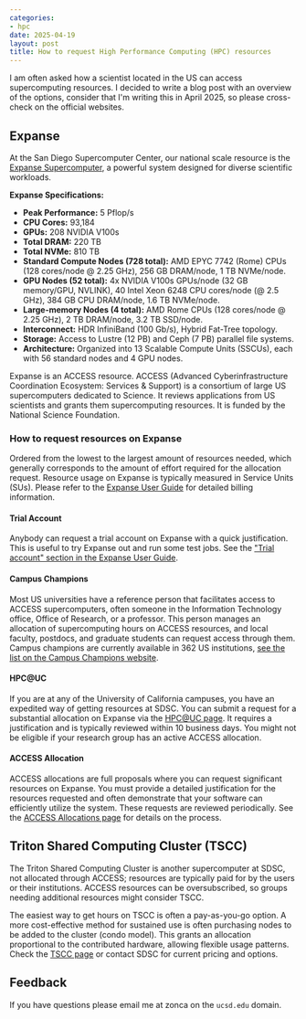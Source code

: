 ```yaml
---
categories:
- hpc
date: 2025-04-19
layout: post
title: How to request High Performance Computing (HPC) resources
---
```


I am often asked how a scientist located in the US can access supercomputing resources.
I decided to write a blog post with an overview of the options, consider that I'm writing this in April 2025, so please cross-check on the official websites.

## Expanse

At the San Diego Supercomputer Center, our national scale resource is the [Expanse Supercomputer](https://www.sdsc.edu/systems/expanse/index.html), a powerful system designed for diverse scientific workloads.

**Expanse Specifications:**
*   **Peak Performance:** 5 Pflop/s
*   **CPU Cores:** 93,184
*   **GPUs:** 208 NVIDIA V100s
*   **Total DRAM:** 220 TB
*   **Total NVMe:** 810 TB
*   **Standard Compute Nodes (728 total):** AMD EPYC 7742 (Rome) CPUs (128 cores/node @ 2.25 GHz), 256 GB DRAM/node, 1 TB NVMe/node.
*   **GPU Nodes (52 total):** 4x NVIDIA V100s GPUs/node (32 GB memory/GPU, NVLINK), 40 Intel Xeon 6248 CPU cores/node (@ 2.5 GHz), 384 GB CPU DRAM/node, 1.6 TB NVMe/node.
*   **Large-memory Nodes (4 total):** AMD Rome CPUs (128 cores/node @ 2.25 GHz), 2 TB DRAM/node, 3.2 TB SSD/node.
*   **Interconnect:** HDR InfiniBand (100 Gb/s), Hybrid Fat-Tree topology.
*   **Storage:** Access to Lustre (12 PB) and Ceph (7 PB) parallel file systems.
*   **Architecture:** Organized into 13 Scalable Compute Units (SSCUs), each with 56 standard nodes and 4 GPU nodes.

Expanse is an ACCESS resource. ACCESS (Advanced Cyberinfrastructure Coordination Ecosystem: Services & Support) is a consortium of large US supercomputers dedicated to Science. It reviews applications from US scientists and grants them supercomputing resources. It is funded by the National Science Foundation.

### How to request resources on Expanse

Ordered from the lowest to the largest amount of resources needed, which generally corresponds to the amount of effort required for the allocation request. Resource usage on Expanse is typically measured in Service Units (SUs). Please refer to the [Expanse User Guide](https://www.sdsc.edu/systems/expanse/user_guide.html) for detailed billing information.

#### Trial Account

Anybody can request a trial account on Expanse with a quick justification. This is useful to try Expanse out and run some test jobs. See the ["Trial account" section in the Expanse User Guide](https://www.sdsc.edu/systems/expanse/user_guide.html#narrow-wysiwyg-2).

#### Campus Champions

Most US universities have a reference person that facilitates access to ACCESS supercomputers, often someone in the Information Technology office, Office of Research, or a professor. This person manages an allocation of supercomputing hours on ACCESS resources, and local faculty, postdocs, and graduate students can request access through them.
Campus champions are currently available in 362 US institutions, [see the list on the Campus Champions website](https://campuschampions.cyberinfrastructure.org/champions/current-campus-champions).

#### HPC@UC

If you are at any of the University of California campuses, you have an expedited way of getting resources at SDSC.
You can submit a request for a substantial allocation on Expanse via the [HPC@UC page](https://www.sdsc.edu/hpc-at-uc.html). It requires a justification and is typically reviewed within 10 business days. You might not be eligible if your research group has an active ACCESS allocation.

#### ACCESS Allocation

ACCESS allocations are full proposals where you can request significant resources on Expanse. You must provide a detailed justification for the resources requested and often demonstrate that your software can efficiently utilize the system. These requests are reviewed periodically. See the [ACCESS Allocations page](https://allocations.access-ci.org/get-your-first-project) for details on the process.

## Triton Shared Computing Cluster (TSCC)

The Triton Shared Computing Cluster is another supercomputer at SDSC, not allocated through ACCESS; resources are typically paid for by the users or their institutions. ACCESS resources can be oversubscribed, so groups needing additional resources might consider TSCC.

The easiest way to get hours on TSCC is often a pay-as-you-go option. A more cost-effective method for sustained use is often purchasing nodes to be added to the cluster (condo model). This grants an allocation proportional to the contributed hardware, allowing flexible usage patterns. Check the [TSCC page](http://www.sdsc.edu/services/hpc/tscc.html) or contact SDSC for current pricing and options.

## Feedback

If you have questions please email me at zonca on the `ucsd.edu` domain.